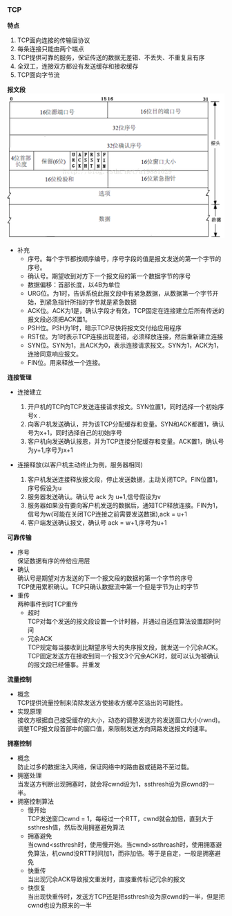 ### TCP  
**特点**  
1. TCP面向连接的传输层协议
2. 每条连接只能由两个端点
3. TCP提供可靠的服务，保证传送的数据无差错、不丢失、不重复且有序
4. 全双工，连接双方都设有发送缓存和接收缓存
5. TCP面向字节流

**报文段**  
![](../../picture/TCP格式.png)
- 补充
  - 序号。每个字节都按顺序编号，序号字段的值是报文发送的第一个字节的序号。
  - 确认号。期望收到对方下一个报文段的第一个数据字节的序号
  - 数据偏移：首部长度，以4B为单位
  - URG位。为1时，告诉系统此报文段中有紧急数据，从数据第一个字节开始，到紧急指针所指的字节就是紧急数据
  - ACK位。ACK为1是，确认字段才有效，TCP固定在连接建立后所有传送的报文段必须把ACK置1。
  - PSH位。PSH为1时，暗示TCP尽快将报文交付给应用程序
  - RST位。为1时表示TCP连接出现差错，必须释放连接，然后重新建立连接
  - SYN位。SYN为1，且ACK为0，表示连接请求报文。SYN为1，ACK为1，连接同意响应报文。
  - FIN位。用来释放一个连接。

**连接管理**  
- 连接建立
  1. 开户机的TCP向TCP发送连接请求报文。SYN位置1，同时选择一个初始序号x .
  2. 向客户机发送确认，并为该TCP分配缓存和变量。SYN和ACK都置1，确认号为x+1，同时选择自己的初始序号
  3. 客户机向发送确认报恩，并为TCP连接分配缓存和变量。ACK置1，确认号为y+1,序号为x+1
  
- 连接释放(以客户机主动终止为例，服务器相同)  
  1. 客户机发送连接释放报文段，停止发送数据，主动关闭TCP。FIN位置1，序号假设为u
  2. 服务器发送确认。确认号 ack 为 u+1,信号假设为v
  3. 服务器如果没有要向客户机发送的数据后，通知TCP释放连接。FIN为1，信号为w(可能在关闭TCP连接之前需要发送数据),ack = u+1
  4. 客户端发送确认报文，确认号 ack = w+1,序号为u+1 

**可靠传输** 
- 序号  
保证数据有序的传给应用层
- 确认  
确认号是期望对方发送的下一个报文段的数据的第一个字节的序号  
TCP使用累积确认。TCP只确认数据流中第一个但是字节为止的字节
- 重传  
两种事件到时TCP重传 
  - 超时  
  TCP对每个发送的报文段设置一个计时器，并通过自适应算法设置超时时间
  - 冗余ACK  
  TCP规定每当接收到比期望序号大的失序报文段，就发送一个冗余ACK。  
  TCP固定发送方在接收到同一个报文3个冗余ACK时，就可以认为被确认的报文段已经懂事。并重发


**流量控制**  
- 概念  
TCP提供流量控制来消除发送方使接收方缓冲区溢出的可能性。  
- 实现原理  
接收方根据自己接受缓存的大小，动态的调整发送方的发送窗口大小(rwnd)。调整TCP报文段首部中的窗口值，来限制发送方向网路发送报文的速率。  


**拥塞控制**  
- 概念  
防止过多的数据注入网络，保证网络中的路由器或链路不至过载。  
- 拥塞处理  
当发送方判断出现拥塞时，就会将cwnd设为1，ssthresh设为原cwnd的一半。
- 拥塞控制算法
  - 慢开始  
  TCP发送窗口cwnd = 1，每经过一个RTT，cwnd就会加倍，直到大于ssthresh值，然后改用拥塞避免算法
  - 拥塞避免  
  当cwnd<ssthresh时，使用慢开始。当cwnd>ssthreash时，使用拥塞避免算法，机cwnd没RTT时间加1，而非加倍。等于是自定，一般是拥塞避免
  - 快重传  
  当出现冗余ACK导致报文重发时，直接重传标记冗余的报文
  - 快恢复  
  当出现快重传时，发送方TCP还是把ssthresh设为原cwnd的一半，但是把cwnd也设为原来的一半
